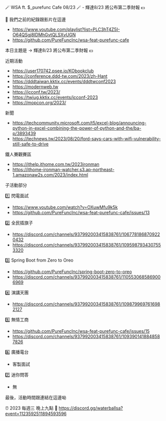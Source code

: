 🪄 WSA ft. $_purefunc Cafe 08/23 🪄 - 輝達8/23 將公布第二季財報 💵

:movie_camera: 我們之前的紀錄跟影片在這邊
* https://www.youtube.com/playlist?list=PLC3hT4Z5I-O64QSgj8IDMhGvtQLSXvUGN
* https://github.com/PureFuncInc/wsa-feat-purefunc-cafe

本日主題是 -> 輝達8/23 將公布第二季財報 💵

近期活動
* https://user170742.psee.io/KObookclub
* https://conference.ddd-tw.com/2023/zh-Hant
* https://dddtaiwan.kktix.cc/events/dddtwconf2023
* https://modernweb.tw
* https://jcconf.tw/2023/
* https://twjug.kktix.cc/events/jcconf-2023
* https://mopcon.org/2023/

新聞
* https://techcommunity.microsoft.com/t5/excel-blog/announcing-python-in-excel-combining-the-power-of-python-and-the/ba-p/3893439
* https://technews.tw/2023/08/20/ford-says-cars-with-wifi-vulnerability-still-safe-to-drive

鐵人賽觀賽區
* https://ithelp.ithome.com.tw/2023ironman
* https://ithome-ironman-watcher.s3.ap-northeast-1.amazonaw2s.com/2023/index.html

子活動部分

:one: 閃電面試
* https://www.youtube.com/watch?v=OXuwMfu9k5k
* https://github.com/PureFuncInc/wsa-feat-purefunc-cafe/issues/13

:two: 全民插旗子
* https://discord.com/channels/937992003415838761/1067781868709220432
* https://discord.com/channels/937992003415838761/1095987934307553320

:three: Spring Boot from Zero to Oreo
* https://github.com/PureFuncInc/spring-boot-zero-to-oreo
* https://discord.com/channels/937992003415838761/1105530685869006969

:four: 演講天團
* https://discord.com/channels/937992003415838761/1098799697616982127

:five: 無情工商
* https://github.com/PureFuncInc/wsa-feat-purefunc-cafe/issues/15
* https://discord.com/channels/937992003415838761/1093901418848587826

:six: 廣播電台
* 客製面試

:seven: 迷你問答
* 無

最後，活動時間跟連結在這邊呦

:alarm_clock: 2023 每週三 晚上九點
:link: https://discord.gg/waterballsa?event=1123592511894593596

